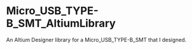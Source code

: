 # Micro_USB_TYPE-B_SMT_AltiumLibrary
An Altium Designer library for a Micro_USB_TYPE-B_SMT that I designed.
